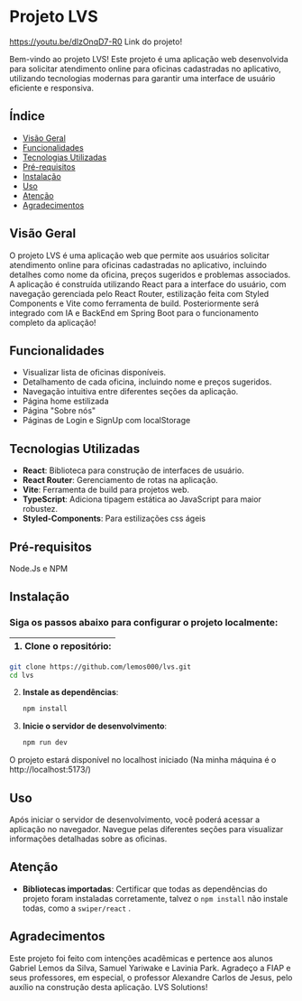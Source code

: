 # Projeto LVS

https://youtu.be/dlzOnqD7-R0
Link do projeto!

Bem-vindo ao projeto LVS! Este projeto é uma aplicação web desenvolvida para solicitar atendimento online para oficinas cadastradas no aplicativo, utilizando tecnologias modernas para garantir uma interface de usuário eficiente e responsiva.

## Índice

- [Visão Geral](#visão-geral)
- [Funcionalidades](#funcionalidades)
- [Tecnologias Utilizadas](#tecnologias-utilizadas)
- [Pré-requisitos](#pré-requisitos)
- [Instalação](#instalação)
- [Uso](#uso)
- [Atenção](#atenção)
- [Agradecimentos](#agradecimentos)

## Visão Geral

O projeto LVS é uma aplicação web que permite aos usuários solicitar atendimento online para oficinas cadastradas no aplicativo, incluindo detalhes como nome da oficina, preços sugeridos e problemas associados. A aplicação é construída utilizando React para a interface do usuário, com navegação gerenciada pelo React Router, estilização feita com Styled Components e Vite como ferramenta de build. Posteriormente será integrado com IA e BackEnd em Spring Boot para o funcionamento completo da aplicação!

## Funcionalidades

- Visualizar lista de oficinas disponíveis.
- Detalhamento de cada oficina, incluindo nome e preços sugeridos.
- Navegação intuitiva entre diferentes seções da aplicação.
- Página home estilizada
- Página "Sobre nós"
- Páginas de Login e SignUp com localStorage

## Tecnologias Utilizadas

- **React**: Biblioteca para construção de interfaces de usuário.
- **React Router**: Gerenciamento de rotas na aplicação.
- **Vite**: Ferramenta de build para projetos web.
- **TypeScript**: Adiciona tipagem estática ao JavaScript para maior robustez.
- **Styled-Components**: Para estilizações css ágeis

## Pré-requisitos

Node.Js e NPM

## Instalação
### Siga os passos abaixo para configurar o projeto localmente:

| 1. **Clone o repositório**: |
|---|



   ```bash
   git clone https://github.com/lemos000/lvs.git
   cd lvs

```

2.  **Instale as dependências**:
    
    ```bash
    npm install
    
    ```
    
3.  **Inicie o servidor de desenvolvimento**:
    
    ```bash
    npm run dev
    
    ```
    

O projeto estará disponível no localhost iniciado (Na minha máquina é o  http://localhost:5173/)

## Uso

Após iniciar o servidor de desenvolvimento, você poderá acessar a aplicação no navegador. Navegue pelas diferentes seções para visualizar informações detalhadas sobre as oficinas.


## Atenção

-   **Bibliotecas importadas**: Certificar que todas as dependências do projeto foram instaladas corretamente, talvez o  `npm install` não instale todas, como a `swiper/react` .

## Agradecimentos

Este projeto foi feito com intenções acadêmicas e pertence aos alunos Gabriel Lemos da Silva, Samuel Yariwake e Lavinia Park. Agradeço a FIAP e seus professores, em especial, o professor Alexandre Carlos de Jesus,  pelo auxílio na construção desta aplicação.
LVS Solutions!